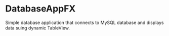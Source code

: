 # DatabaseAppFX
Simple database application that connects to MySQL database and displays data suing dynamic TableView.
